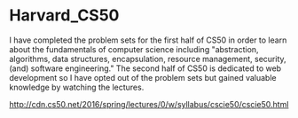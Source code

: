 # Harvard_CS50

I have completed the problem sets for the first half of CS50 in order to learn about the fundamentals of computer science including "abstraction, algorithms, data structures, encapsulation, resource management, security, (and) software engineering." The second half of CS50 is dedicated to web development so I have opted out of the problem sets but gained valuable knowledge by watching the lectures.

http://cdn.cs50.net/2016/spring/lectures/0/w/syllabus/cscie50/cscie50.html
